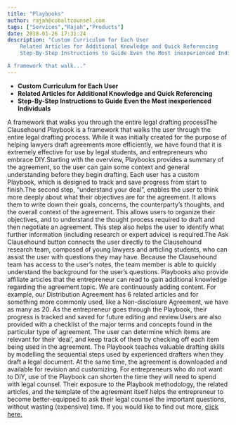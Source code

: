 ```yaml
---
title: "Playbooks"
author: rajah@cobaltcounsel.com
tags: ["Services","Rajah","Products"]
date: 2018-01-26 17:31:24
description: "Custom Curriculum for Each User
 	Related Articles for Additional Knowledge and Quick Referencing
 	Step-By-Step Instructions to Guide Even the Most inexperienced Individuals

A framework that walk..."
---
```


- **Custom Curriculum for Each User**
- **Related Articles for Additional Knowledge and Quick Referencing**
- **Step-By-Step Instructions to Guide Even the Most inexperienced Individuals**

A framework that walks you through the entire legal drafting processThe Clausehound Playbook is a framework that walks the user through the entire legal drafting process. While it was initially created for the purpose of helping lawyers draft agreements more efficiently, we have found that it is extremely effective for use by legal students, and entrepreneurs who embrace DIY.Starting with the overview, Playbooks provides a summary of the agreement, so the user can gain some context and general understanding before they begin drafting. Each user has a custom Playbook, which is designed to track and save progress from start to finish.The second step, “understand your deal”, enables the user to think more deeply about what their objectives are for the agreement. It allows them to write down their goals, concerns, the counterparty’s thoughts, and the overall context of the agreement. This allows users to organize their objectives, and to understand the thought process required to draft and then negotiate an agreement. This step also helps the user to identify what further information (including research or expert advice) is required.The Ask Clausehound button connects the user directly to the Clausehound research team, composed of young lawyers and articling students, who can assist the user with questions they may have. Because the Clausehound team has access to the user’s notes, the team member is able to quickly understand the background for the user’s questions. Playbooks also provide affiliate articles that the entrepreneur can read to gain additional knowledge regarding the agreement topic. We are continuously adding content. For example, our Distribution Agreement has 6 related articles and for something more commonly used, like a Non-disclosure Agreement, we have as many as 20. As the entrepreneur goes through the Playbook, their progress is tracked and saved for future editing and review.Users are also provided with a checklist of the major terms and concepts found in the particular type of agreement. The user can determine which items are relevant for their ‘deal’, and keep track of them by checking off each item being used in the agreement. The Playbook teaches valuable drafting skills by modelling the sequential steps used by experienced drafters when they draft a legal document. At the same time, the agreement is downloaded and available for revision and customizing. For entrepreneurs who do not want to DIY, use of the Playbook can shorten the time they will need to spend with legal counsel. Their exposure to the Playbook methodology, the related articles, and the template of the agreement itself  helps the entrepreneur to become better-equipped to ask their legal counsel the important questions, without wasting (expensive) time. If you would like to find out more, [click here.](https://clausehound.com/playbooks)